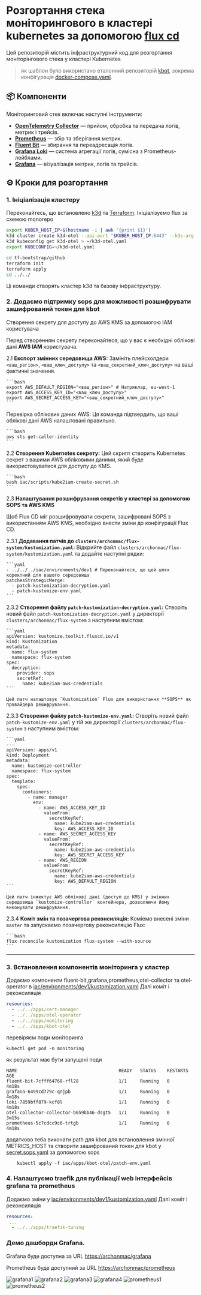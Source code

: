 # Розгортання стека моніторингового  в кластері kubernetes за допомогою [flux cd](https://fluxcd.io) 

Цей репозиторій містить інфраструктурний код для розгортання моніторінгового стека у кластері Kubernetes
> як шаблон було використано еталонний репозиторій [kbot](https://github.com/den-vasyliev/kbot/tree/opentelemetry/), 
> зокрема конфігурація [docker-compose.yaml](https://github.com/den-vasyliev/kbot/blob/opentelemetry/otel/docker-compose.yaml).

## 📦 Компоненти

Моніторинговий стек включає наступні інструменти:

- **[OpenTelemetry Collector](https://opentelemetry.io/docs/collector/)** — прийом, обробка та передача логів, метрик і трейсів.
- **[Prometheus](https://prometheus.io/)** — збір та зберігання метрик.
- **[Fluent Bit](https://fluentbit.io/)** — збирання та переадресація логів.
- **[Grafana Loki](https://grafana.com/oss/loki/)** — система агрегації логів, сумісна з Prometheus-лейблами.
- **[Grafana](https://grafana.com/)** — візуалізація метрик, логів та трейсів.


## ⚙️ Кроки для розгортання

### 1. Ініціалізація кластеру

Переконайтесь, що встановлено [k3d](https://k3d.io/) та [Terraform](https://www.terraform.io/).
Ініціалізуємо flux за схемою monorepo
```bash
export KUBER_HOST_IP=$(hostname -i | awk '{print $1}')
k3d cluster create k3d-otel --api-port "$KUBER_HOST_IP:6443" --k3s-arg "--tls-san=$KUBER_HOST_IP@server:0" --k3s-arg "--tls-san=$(hostname -s).local@server:0" -p "443:443@loadbalancer" -a 3
k3d kubeconfig get k3d-otel > ~/k3d-otel.yaml
export KUBECONFIG=~/k3d-otel.yaml

cd tf-bootstrap/github
terraform init
terraform apply 
cd ../../
```

Ці команди створять кластер k3d та базову інфраструктуру.

### 2. Додаємо підтримку sops для можливості розшифрувати зашифрований токен для kbot

Створення секрету для доступу до AWS KMS за допомогою IAM користувача

Перед створенням секрету переконайтеся, що у вас є необхідні облікові дані **AWS IAM** користувача.

2.1  **Експорт змінних середовища AWS:**
    Замініть плейсхолдери `<ваш_регіон>`, `<ваш_ключ_доступу>` та `<ваш_секретний_ключ_доступу>` на ваші фактичні значення.

    ```bash
    export AWS_DEFAULT_REGION="<ваш_регіон>" # Наприклад, eu-west-1
    export AWS_ACCESS_KEY_ID="<ваш_ключ_доступу>"
    export AWS_SECRET_ACCESS_KEY="<ваш_секретний_ключ_доступу>"
    ```

Перевірка облікових даних AWS:
    Ця команда підтвердить, що ваші облікові дані AWS налаштовані правильно.

    ```bash
    aws sts get-caller-identity
    ```

2.2 **Створення Kubernetes секрету:**
    Цей скрипт створить Kubernetes секрет з вашими AWS обліковими даними, який буде використовуватися для доступу до KMS.

    ```bash
    bash iac/scripts/kube2iam-create-secret.sh
    ```
2.3 **Налаштування розшифрування секретів у кластері за допомогою SOPS та AWS KMS**

Щоб Flux CD міг розшифровувати секрети, зашифровані SOPS з використанням AWS KMS, необхідно внести зміни до конфігурації Flux CD.

2.3.1  **Додавання патчів до `clusters/archonmac/flux-system/kustomization.yaml`:**
    Відкрийте файл `clusters/archonmac/flux-system/kustomization.yaml` та додайте наступні рядки:

    ```yaml
    - ../../../iac/environments/dev1 # Переконайтеся, що цей шлях коректний для вашого середовища
    patchesStrategicMerge:
      - patch-kustomization-decryption.yaml
      - patch-kustomize-env.yaml
    ```

2.3.2  **Створення файлу `patch-kustomization-decryption.yaml`:**
    Створіть новий файл `patch-kustomization-decryption.yaml` у директорії `clusters/archonmac/flux-system` з наступним вмістом:

    ```yaml
    apiVersion: kustomize.toolkit.fluxcd.io/v1
    kind: Kustomization
    metadata:
      name: flux-system
      namespace: flux-system
    spec:
      decryption:
        provider: sops
        secretRef:
          name: kube2iam-aws-credentials
    ```

    Цей патч налаштовує `Kustomization` Flux для використання **SOPS** як провайдера дешифрування.

2.3.3  **Створення файлу `patch-kustomize-env.yaml`:**
    Створіть новий файл `patch-kustomize-env.yaml` у тій же директорії `clusters/archonmac/flux-system` з наступним вмістом:

    ```yaml
    ---
    apiVersion: apps/v1
    kind: Deployment
    metadata:
      name: kustomize-controller
      namespace: flux-system
    spec:
      template:
        spec:
          containers:
            - name: manager
              env:
                - name: AWS_ACCESS_KEY_ID
                  valueFrom:
                    secretKeyRef:
                      name: kube2iam-aws-credentials
                      key: AWS_ACCESS_KEY_ID
                - name: AWS_SECRET_ACCESS_KEY
                  valueFrom:
                    secretKeyRef:
                      name: kube2iam-aws-credentials
                      key: AWS_SECRET_ACCESS_KEY
                - name: AWS_REGION
                  valueFrom:
                    secretKeyRef:
                      name: kube2iam-aws-credentials
                      key: AWS_DEFAULT_REGION
    ```

    Цей патч інжектує AWS облікові дані (доступ до KMS) у змінних середовища `kustomize-controller` контейнера, дозволяючи йому виконувати дешифрування.

2.3.4  **Коміт змін та позачергова реконсиляція:**
    Коміемо внесені зміни  `master`  та запускаємо позачергову реконсиляцію Flux:

    ```bash
    flux reconcile kustomization flux-system --with-source
    ```

-----

### 3. Встановлення компонентів моніторинга у кластер
Додаємо компоненти fluent-bit,grafana,prometheus,otel-collector та otel-operator в [iac/environments/dev1/kustomization.yaml](iac/environments/dev1/kustomization.yaml) 
Далі коміт і реконсиляція
```yaml
resources:
  - ../../apps/cert-manager
  - ../../apps/otel-operator
  - ../../apps/monitoring
  - ../../apps/kbot-otel
```
перевіряєм  поди моніторинга
```shell
kubectl get pod -n monitoring
```
як результат має бути запущені поди
```text
NAME                                      READY   STATUS    RESTARTS   AGE
fluent-bit-7cfff64768-rfl28               1/1     Running   0          4m18s
grafana-6499cd779c-qnjpb                  1/1     Running   0          4m18s
loki-7859bff879-kcf8l                     1/1     Running   0          4m18s
otel-collector-collector-b659bb46-dsgt5   1/1     Running   0          3m15s
prometheus-5c7cdcc9c6-trtgb               1/1     Running   0          4m18s
```
додатково теба виконати path для kbot для встановлення змінної METRICS_HOST 
та створити зашифрований токен для kbot у [secret.sops.yaml](iac/apps/kbot-otel/secret.sops.yaml) за допомогою sops
```shell
    kubectl apply -f iac/apps/kbot-otel/patch-env.yaml
```

### 4. Налаштуємо traefik для публікації web інтерфейсів grafana та prometheus
Додаємо зміни у [iac/environments/dev1/kustomization.yaml](iac/environments/dev1/kustomization.yaml)
Далі коміт і реконсиляція
```yaml
resources:
 ...
  - ../../apps/traefik-tuning
```

### Демо дашборди Grafana. 
Grafana буде доступна за URL  [https://archonmac/grafana](https://archonmac/grafana)

Prometheus буде доступний за URL [https://archonmac/prometheus](https://archonmac/prometheus)


![grafana1](img/grafana1.png)
![grafana2](img/grafana2.png)
![grafana3](img/grafana3.png)
![grafana4](img/grafana4.png)
![prometheus1](img/prometheus1.png)
![prometheus2](img/prometheus2.png)

